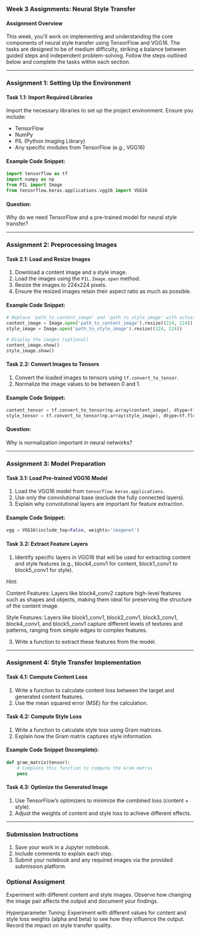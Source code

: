 ### Week 3 Assignments: Neural Style Transfer

#### Assignment Overview
This week, you'll work on implementing and understanding the core components of neural style transfer using TensorFlow and VGG16. The tasks are designed to be of medium difficulty, striking a balance between guided steps and independent problem-solving. Follow the steps outlined below and complete the tasks within each section.

---

### Assignment 1: Setting Up the Environment

#### Task 1.1: Import Required Libraries
Import the necessary libraries to set up the project environment. Ensure you include:
- TensorFlow
- NumPy
- PIL (Python Imaging Library)
- Any specific modules from TensorFlow (e.g., VGG16)

#### Example Code Snippet:
```python
import tensorflow as tf
import numpy as np
from PIL import Image
from tensorflow.keras.applications.vgg16 import VGG16
```

#### Question:
Why do we need TensorFlow and a pre-trained model for neural style transfer?

---

### Assignment 2: Preprocessing Images

#### Task 2.1: Load and Resize Images
1. Download a content image and a style image.
2. Load the images using the `PIL.Image.open` method.
3. Resize the images to 224x224 pixels.
4. Ensure the resized images retain their aspect ratio as much as possible.

#### Example Code Snippet:
```python
# Replace 'path_to_content_image' and 'path_to_style_image' with actual file paths
content_image = Image.open('path_to_content_image').resize((224, 224))
style_image = Image.open('path_to_style_image').resize((224, 224))

# Display the images (optional)
content_image.show()
style_image.show()
```

#### Task 2.2: Convert Images to Tensors
1. Convert the loaded images to tensors using `tf.convert_to_tensor`.
2. Normalize the image values to be between 0 and 1.

#### Example Code Snippet:
```python
content_tensor = tf.convert_to_tensor(np.array(content_image), dtype=tf.float32) / 255.0
style_tensor = tf.convert_to_tensor(np.array(style_image), dtype=tf.float32) / 255.0
```

#### Question:
Why is normalization important in neural networks? 

---

### Assignment 3: Model Preparation

#### Task 3.1: Load Pre-trained VGG16 Model
1. Load the VGG16 model from `tensorflow.keras.applications`.
2. Use only the convolutional base (exclude the fully connected layers).
3. Explain why convolutional layers are important for feature extraction.

#### Example Code Snippet:
```python
vgg = VGG16(include_top=False, weights='imagenet')
```

#### Task 3.2: Extract Feature Layers
1. Identify specific layers in VGG16 that will be used for extracting content and style features (e.g., block4_conv1 for content, block1_conv1 to block5_conv1 for style).

 Hint:

Content Features: Layers like block4_conv2 capture high-level features such as shapes and objects, making them ideal for preserving the structure of the content image.

Style Features: Layers like block1_conv1, block2_conv1, block3_conv1, block4_conv1, and block5_conv1 capture different levels of textures and patterns, ranging from simple edges to complex features.

3. Write a function to extract these features from the model.

---

### Assignment 4: Style Transfer Implementation

#### Task 4.1: Compute Content Loss
1. Write a function to calculate content loss between the target and generated content features.
2. Use the mean squared error (MSE) for the calculation.

#### Task 4.2: Compute Style Loss
1. Write a function to calculate style loss using Gram matrices.
2. Explain how the Gram matrix captures style information.

#### Example Code Snippet (Incomplete):
```python
def gram_matrix(tensor):
    # Complete this function to compute the Gram matrix
    pass
```

#### Task 4.3: Optimize the Generated Image
1. Use TensorFlow’s optimizers to minimize the combined loss (content + style).
2. Adjust the weights of content and style loss to achieve different effects.

---

### Submission Instructions
1. Save your work in a Jupyter notebook.
2. Include comments to explain each step.
3. Submit your notebook and any required images via the provided submission platform.

### Optional Assigment
Experiment with different content and style images. Observe how changing the image pair affects the output and document your findings.

Hyperparameter Tuning: Experiment with different values for content and style loss weights (alpha and beta) to see how they influence the output. Record the impact on style transfer quality.

